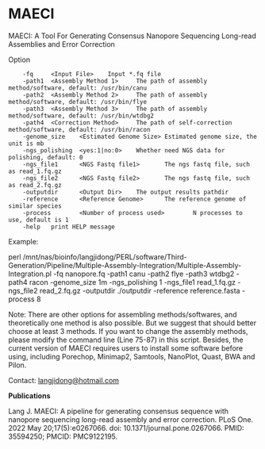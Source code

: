# MAECI
MAECI: A Tool For Generating Consensus Nanopore Sequencing Long-read Assemblies and Error Correction

Option

        -fq     <Input File>    Input *.fq file
        -path1  <Assembly Method 1>     The path of assembly method/software, default: /usr/bin/canu
        -path2  <Assembly Method 2>     The path of assembly method/software, default: /usr/bin/flye
        -path3  <Assembly Method 3>     The path of assembly method/software, default: /usr/bin/wtdbg2
        -path4  <Correction Method>     The path of self-correction method/software, default: /usr/bin/racon
        -genome_size    <Estimated Genome Size> Estimated genome size, the unit is mb
        -ngs_polishing  <yes:1|no:0>    Whether need NGS data for polishing, default: 0
        -ngs_file1      <NGS Fastq file1>       The ngs fastq file, such as read_1.fq.gz
        -ngs_file2      <NGS Fastq file2>       The ngs fastq file, such as read_2.fq.gz
        -outputdir      <Output Dir>    The output results pathdir
        -reference      <Reference Genome>      The reference genome of similar species
        -process        <Number of process used>        N processes to use, default is 1
        -help   print HELP message

Example:

perl /mnt/nas/bioinfo/langjidong/PERL/software/Third-Generation/Pipeline/Multiple-Assembly-Integration/Multiple-Assembly-Integration.pl -fq nanopore.fq -path1 canu -path2 flye -path3 wtdbg2 -path4 racon -genome_size 1m -ngs_polishing 1 -ngs_file1 read_1.fq.gz -ngs_file2 read_2.fq.gz -outputdir ./outputdir -reference reference.fasta -process 8

Note: There are other options for assembling methods/softwares, and theoretically one method is also possible. But we suggest that should better choose at least 3 methods. If you want to change the assembly methods, please modify the command line (Line 75-87) in this script. Besides, the current version of MAECI requires users to install some software before using, including Porechop, Minimap2, Samtools, NanoPlot, Quast, BWA and Pilon.

Contact: langjidong@hotmail.com

**Publications**

Lang J. MAECI: A pipeline for generating consensus sequence with nanopore sequencing long-read assembly and error correction. PLoS One. 2022 May 20;17(5):e0267066. doi: 10.1371/journal.pone.0267066. PMID: 35594250; PMCID: PMC9122195.
